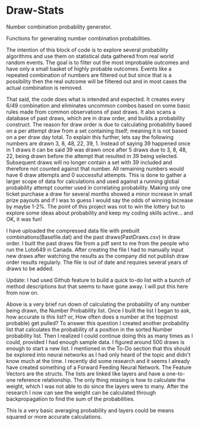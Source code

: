 # Draw-Stats
Number combination probability generator.

Functions for generating number combination probabilities.

The intention of this block of code is to explore several probability algorithms and use them on statistical data gathered from real world random events. The goal is to filter out the most improbable outcomes and have only a small basket of highly probable outcomes. Events like a repeated combination of numbers are filtered out but since that is a possibility then the real outcome will be filtered out and in most cases the actual combination is removed.

That said, the code does what is intended and expected. It creates every 6/49 combination and eliminates uncommon combos based on some basic rules made from common observations of past draws. It also scans a database of past draws, which are in draw order, and builds a probability construct. The reason for draw order is due to calculating probability based on a per attempt draw from a set containing itself; meaning it is not based on a per draw day total. To explain this further, lets say the following numbers are drawn 3, 8, 48, 22, 39, 1. Instead of saying 39 happened once in 1 draws it can be said 39 was drawn once after 5 draws due to 3, 8, 48, 22, being drawn before the attempt that resulted in 39 being selected. Subsequent draws will no longer contain a set with 39 included and therefore not counted against that number. All remaining numbers would have 6 draw attempts and 0 successful attempts. This is done to gather a larger scope of data for calculations and used against a running global probability attempt counter used in correlating probability. Making only one ticket purchase a draw for several months showed a minor increase in small prize payouts and if I was to guess I would say the odds of winning increase by maybe 1-2%. The point of this project was not to win the lottery but to explore some ideas about probability and keep my coding skills active... and OK, it was fun!

I have uploaded the compressed data file with prebuilt combinations(Basefile.dat) and the past draws(PastDraws.csv) in draw order. I built the past draws file from a pdf sent to me from the people who run the Loto649 in Canada. After creating the file I had to manually input new draws after watching the results as the company did not publish draw order results regularly. The file is out of date and requires several years of draws to be added.

Update: I had used Github feature to build a quick to-do list with a bunch of method descriptions but that seems to have gone away. I will put this here from now on. 

Above is a very brief run down of calculating the probability of any number being drawn, the Number Probability list. Once I built the list I began to ask, how accurate is this list? or, How often does a number at the top(most probable) get pulled? To answer this question I created another probability list that calculates the probability of a position in the sorted Number probability list. Then I realized I could continue doing this as many times as I could, provided I had enough sample data. I figured around 500 draws is enough to start a new list. I mentioned in the To-Do section that this should be explored into neural networks as I had only heard of the topic and didn't know much at the time. I recently did some research and it seems I already have created something of a Forward Feeding Neural Network. The Feature Vectors are the structs. The lists are linked like layers and have a one-to-one reference relationship.  The only thing missing is how to calculate the weight, which I was not able to do since the layers were to many. After the research I now can see the weight can be calculated through backpropagation to find the sum of the probabilities. 

This is a very basic averaging probability and layers could be means squared or more accurate calculations.
